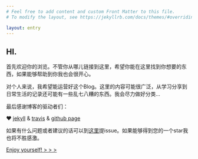 ```yaml
---
# Feel free to add content and custom Front Matter to this file.
# To modify the layout, see https://jekyllrb.com/docs/themes/#overriding-theme-defaults

layout: entry
---
```


## HI.

首先欢迎你的浏览。不管你从哪儿链接到这里，希望你能在这里找到你想要的东西，如果能够帮助到你我也会很开心。

对个人来说，我希望能运营好这个Blog。这里的内容可能很广泛，从学习分享到日常生活的记录还可能有一些乱七八糟的东西。我会尽力做好分类...

最后感谢博客的驱动者们：

♥ [jekyll](https://jekyllrb.com) & [travis](https://travis-ci.org/) & [github page](https://pages.github.com/)

如果有什么问题或者建议的话可以到[这里](https://github.com/Martin-Tong/martin-tong.github.io/issues)提issue。如果能够得到您的一个star我也将不胜感激。

[Enjoy yourself! > > >](/blog.html)
